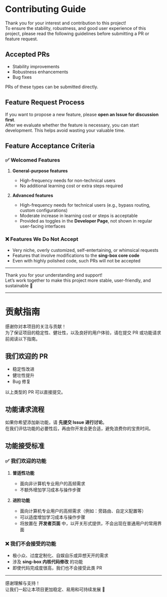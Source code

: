# Contributing Guide

Thank you for your interest and contribution to this project!  
To ensure the stability, robustness, and good user experience of this project, please read the following guidelines before submitting a PR or feature request.  

## Accepted PRs
- Stability improvements  
- Robustness enhancements  
- Bug fixes  

PRs of these types can be submitted directly.  

## Feature Request Process
If you want to propose a new feature, please **open an Issue for discussion first**.  
After we evaluate whether the feature is necessary, you can start development. This helps avoid wasting your valuable time.  

## Feature Acceptance Criteria

### ✅ Welcomed Features
1. **General-purpose features**  
   - High-frequency needs for non-technical users  
   - No additional learning cost or extra steps required  

2. **Advanced features**  
   - High-frequency needs for technical users (e.g., bypass routing, custom configurations)  
   - Moderate increase in learning cost or steps is acceptable  
   - Provided as toggles in the **Developer Page**, not shown in regular user-facing interfaces  

### ❌ Features We Do Not Accept
- Very niche, overly customized, self-entertaining, or whimsical requests  
- Features that involve modifications to the **sing-box core code**  
- Even with highly polished code, such PRs will not be accepted  

---


Thank you for your understanding and support!  
Let’s work together to make this project more stable, user-friendly, and sustainable 🚀

---


# 贡献指南

感谢你对本项目的关注与贡献！  
为了保证项目的稳定性、健壮性，以及良好的用户体验，请在提交 PR 或功能请求前阅读以下指南。

## 我们欢迎的 PR
- 稳定性改进  
- 健壮性提升  
- Bug 修复  

以上类型的 PR 可以直接提交。

## 功能请求流程
如果你希望添加新功能，请 **先提交 Issue 进行讨论**。  
在我们评估功能的必要性后，再由你开发会更合适，避免浪费你的宝贵时间。  

## 功能接受标准

### ✅ 我们欢迎的功能
1. **普适性功能**  
   - 面向非计算机专业用户的高频需求  
   - 不额外增加学习成本与操作步骤  

2. **进阶功能**  
   - 面向计算机专业用户的高频需求（例如：旁路由、自定义配置等）  
   - 可以适度增加学习成本与操作步骤  
   - 将放置在 **开发者页面** 中，以开关形式提供，不会出现在普通用户的常用界面  

### ❌ 我们不会接受的功能
- 极小众、过度定制化、自娱自乐或异想天开的需求  
- 涉及 **sing-box 内核代码修改** 的功能  
- 即使代码完成度很高，我们也不会接受此类 PR  


---

感谢理解与支持！  
让我们一起让本项目更加稳定、易用和可持续发展 🚀  

